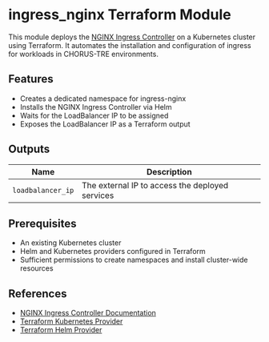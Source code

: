 # ingress_nginx Terraform Module

This module deploys the [NGINX Ingress Controller](https://kubernetes.github.io/ingress-nginx/) on a Kubernetes cluster using Terraform. It automates the installation and configuration of ingress for workloads in CHORUS-TRE environments.

## Features

- Creates a dedicated namespace for ingress-nginx
- Installs the NGINX Ingress Controller via Helm
- Waits for the LoadBalancer IP to be assigned
- Exposes the LoadBalancer IP as a Terraform output

## Outputs

| Name              | Description                                      |
|-------------------|--------------------------------------------------|
| `loadbalancer_ip` | The external IP to access the deployed services  |

## Prerequisites

- An existing Kubernetes cluster
- Helm and Kubernetes providers configured in Terraform
- Sufficient permissions to create namespaces and install cluster-wide resources

## References

- [NGINX Ingress Controller Documentation](https://kubernetes.github.io/ingress-nginx/)
- [Terraform Kubernetes Provider](https://registry.terraform.io/providers/hashicorp/kubernetes/latest/docs)
- [Terraform Helm Provider](https://registry.terraform.io/providers/hashicorp/helm/latest/docs) 